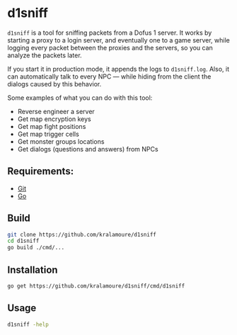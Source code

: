 # d1sniff

`d1sniff` is a tool for sniffing packets from a Dofus 1 server. It works by starting a proxy to a login
server, and eventually one to a game server, while logging every packet between the proxies and the servers, so you can
analyze the packets later.

If you start it in production mode, it appends the logs to `d1sniff.log`. Also, it can automatically talk to every
NPC — while hiding from the client the dialogs caused by this behavior.

Some examples of what you can do with this tool:

- Reverse engineer a server
- Get map encryption keys
- Get map fight positions
- Get map trigger cells
- Get monster groups locations
- Get dialogs (questions and answers) from NPCs

## Requirements:

- [Git](https://git-scm.com/)
- [Go](https://golang.org/)

## Build

```sh
git clone https://github.com/kralamoure/d1sniff
cd d1sniff
go build ./cmd/...
```

## Installation

```sh
go get https://github.com/kralamoure/d1sniff/cmd/d1sniff
```

## Usage

```sh
d1sniff -help
```
